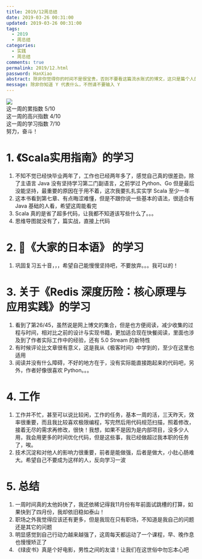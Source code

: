 ```yaml
---
title: 2019/12周总结
date: 2019-03-26 00:31:00
updated: 2019-03-26 00:31:00
tags:
  - 2019
  - 周总结
categories: 
  - 实践
  - 周总结
comments: true
permalink: 2019/12.html  
password: HanXiao
abstract: 除非你觉得你的时间不是很宝贵，否则不要看这篇流水账式的博文，这只是篇个人的工作的学习一个总结而已，没有包含任何的技术细节
message: 除非你知道 Y 代表什么，不然请不要输入 Y
---
```


![][0]  
这一周的累指数 5/10  
这一周的高兴指数 4/10   
这一周的学习指数 7/10  
努力，奋斗！

<!--more-->

# 1. 《Scala实用指南》的学习

1. 不知不觉已经快毕业两年了，工作也已经两年多了，感觉自己真的很差劲，除了主语言 Java 没有坚持学习第二门副语言，之前学过 Python、Go 但是最后没能坚持，最重要的原因在于用不着，这次我要扎扎实实学 Scala 至少一年  
2. 这本书看到第七章、有点晦涩难懂，但是不跟你说一些基本的语法，很适合有 Java 基础的人看，希望这周能看完  
3. Scala 真的是省了超多代码，让我都不知道该写些什么了。。。
4. 思维导图就没有了，篇实战，直接上代码

# 2. 《大家的日本语》 的学习

1. 巩固复习五十音，，，希望自己能慢慢坚持吧，不要放弃。。。我可以的！

# 3. 关于《Redis 深度历险：核心原理与应用实践》的学习

1. 看到了第26/45，虽然说是网上博文的集合，但是也方便阅读，减少收集的过程与时间，相对比之前的设计与实现书籍，更加适合现在快餐阅读，里面也涉及到了作者实际工作中的经验，还有 5.0 Stream 的新特性  
2. 有时候评论比文章很有意义，这是我从《极客时间》中学到的，至少在这里也适用
3. 阅读并没有什么障碍，不好的地方在于，没有实际能直接跑起来的代码吧，另外，作者好像很喜欢 Python。。。

# 4. 工作

1. 工作并不忙，甚至可以说比较闲，工作的任务，基本一周的活，三天昨天，效率很重要，而且我比较喜欢极限编程，写完然后用代码规范扫描，照着修改，接着无尽的需求再修改，很快！我想，如果不是因为是内部项目，没多少人用，我会用更多的时间优化代码，但是这些事，我已经做超过我本职的任务了，唉。
2. 技术沉淀和对他人的影响力很重要，前者是能做强，后者是做大，小肚心肠难大。希望自己不要成为这样的人，反向学习一波

# 5. 总结

1. 一周时间真的太他妈快了，我还依稀记得我11月份有年前面试跳槽的打算，如果快到了四月份，我却依旧稳如泰山！  
2. 职场之外我觉得应该还有更多，但是我现在只有职场，不知道是我自己的问题还是其它的问题  
3. 明显感觉到自己行动力越来越强了，这周每天都运动了一个课程，早、晚作息也慢慢矫正了  
4. 《绿皮书》真是个好电影，男性之间的友谊！让我们在这世俗中勿忘本心吧

[0]: https://leran2deeplearnjavawebtech.oss-cn-beijing.aliyuncs.com/somephoto/%E3%80%8A%E7%BB%BF%E7%9A%AE%E4%B9%A6%E3%80%8B.jpg